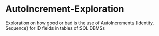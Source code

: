 # AutoIncrement-Exploration
Exploration on how good or bad is the use of AutoIncrements (Identity, Sequence) for ID fields in tables of SQL DBMSs
